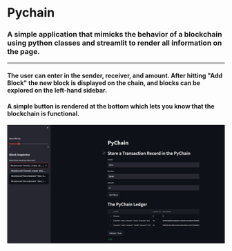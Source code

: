# Pychain

### A simple application that mimicks the behavior of a blockchain using python classes and streamlit to render all information on the page.

---
#### The user can enter in the sender, receiver, and amount.  After hitting "Add Block" the new block is displayed on the chain, and blocks can be explored on the left-hand sidebar.

#### A simple button is rendered at the bottom which lets you know that the blockchain is functional.

![App Demo](/Resources/Blocks_Validated.PNG)